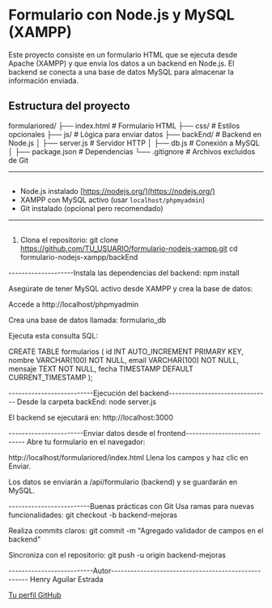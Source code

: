# Formulario con Node.js y MySQL (XAMPP)

Este proyecto consiste en un formulario HTML que se ejecuta desde Apache (XAMPP) y que envía los datos a un backend en Node.js. El backend se conecta a una base de datos MySQL para almacenar la información enviada.

## Estructura del proyecto

formulariored/
├── index.html # Formulario HTML
├── css/ # Estilos opcionales
├── js/ # Lógica para enviar datos
├── backEnd/ # Backend en Node.js
│ ├── server.js # Servidor HTTP
│ ├── db.js # Conexión a MySQL
│ ├── package.json # Dependencias
└── .gitignore # Archivos excluidos de Git


---

## 

- Node.js instalado [https://nodejs.org/](https://nodejs.org/)
- XAMPP con MySQL activo (usar `localhost/phpmyadmin`)
- Git instalado (opcional pero recomendado)

---

## 
1. Clona el repositorio:
git clone https://github.com/TU_USUARIO/formulario-nodejs-xampp.git
cd formulario-nodejs-xampp/backEnd


--------------------Instala las dependencias del backend:
npm install



Asegúrate de tener MySQL activo desde XAMPP y crea la base de datos:

Accede a http://localhost/phpmyadmin

Crea una base de datos llamada: formulario_db

Ejecuta esta consulta SQL:


CREATE TABLE formularios (
  id INT AUTO_INCREMENT PRIMARY KEY,
  nombre VARCHAR(100) NOT NULL,
  email VARCHAR(100) NOT NULL,
  mensaje TEXT NOT NULL,
  fecha TIMESTAMP DEFAULT CURRENT_TIMESTAMP
);


--------------------------Ejecución del backend-------------------------------
Desde la carpeta backEnd:
node server.js

El backend se ejecutará en:
http://localhost:3000

 -----------------------Enviar datos desde el frontend----------------------------
Abre tu formulario en el navegador:

http://localhost/formulariored/index.html
Llena los campos y haz clic en Enviar.

Los datos se enviarán a /api/formulario (backend) y se guardarán en MySQL.


-------------------------Buenas prácticas con Git
Usa ramas para nuevas funcionalidades:
git checkout -b backend-mejoras

Realiza commits claros:
git commit -m "Agregado validador de campos en el backend"

Sincroniza con el repositorio:
git push -u origin backend-mejoras

--------------------------Autor----------------------------------------------------
Henry Aguilar Estrada

[Tu perfil GitHub](https://github.com/HenryHaed)
